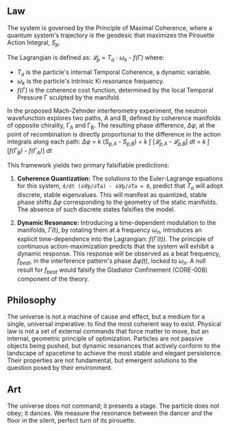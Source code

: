 ## Law
The system is governed by the Principle of Maximal Coherence, where a quantum system's trajectory is the geodesic that maximizes the Pirouette Action Integral, *S<sub>p</sub>*.

The Lagrangian is defined as:
*𝓛<sub>p</sub>* = *T<sub>a</sub>* ⋅ *ω<sub>k</sub>* - *f(Γ)*
where:
- *T<sub>a</sub>* is the particle's internal Temporal Coherence, a dynamic variable.
- *ω<sub>k</sub>* is the particle's intrinsic Ki resonance frequency.
- *f(Γ)* is the coherence cost function, determined by the local Temporal Pressure Γ sculpted by the manifold.

In the proposed Mach-Zehnder interferometry experiment, the neutron wavefunction explores two paths, A and B, defined by coherence manifolds of opposite chirality, Γ<sub>A</sub> and Γ<sub>B</sub>. The resulting phase difference, *Δφ*, at the point of recombination is directly proportional to the difference in the action integrals along each path:
*Δφ* = *k* (*S<sub>p,A</sub>* - *S<sub>p,B</sub>*) = *k* ∫ [*𝓛<sub>p,A</sub>* - *𝓛<sub>p,B</sub>*] *dt* = *k* ∫ [*f(Γ<sub>B</sub>)* - *f(Γ<sub>A</sub>)*] *dt*

This framework yields two primary falsifiable predictions:

1.  **Coherence Quantization:** The solutions to the Euler-Lagrange equations for this system, `d/dt (∂𝓛p/∂Ṫa) - ∂𝓛p/∂Ta = 0`, predict that *T<sub>a</sub>* will adopt discrete, stable eigenvalues. This will manifest as quantized, stable phase shifts *Δφ* corresponding to the geometry of the static manifolds. The absence of such discrete states falsifies the model.

2.  **Dynamic Resonance:** Introducing a time-dependent modulation to the manifolds, *Γ(t)*, by rotating them at a frequency *ω<sub>n</sub>*, introduces an explicit time-dependence into the Lagrangian: *f(Γ(t))*. The principle of continuous action-maximization predicts that the system will exhibit a dynamic response. This response will be observed as a beat frequency, *f<sub>beat</sub>*, in the interference pattern's phase *Δφ(t)*, locked to *ω<sub>n</sub>*. A null result for *f<sub>beat</sub>* would falsify the Gladiator Confinement (CORE-008) component of the theory.

## Philosophy
The universe is not a machine of cause and effect, but a medium for a single, universal imperative: to find the most coherent way to exist. Physical law is not a set of external commands that force matter to move, but an internal, geometric principle of optimization. Particles are not passive objects being pushed, but dynamic resonances that actively conform to the landscape of spacetime to achieve the most stable and elegant persistence. Their properties are not fundamental, but emergent solutions to the question posed by their environment.

## Art
The universe does not command; it presents a stage. The particle does not obey; it dances. We measure the resonance between the dancer and the floor in the silent, perfect turn of its pirouette.